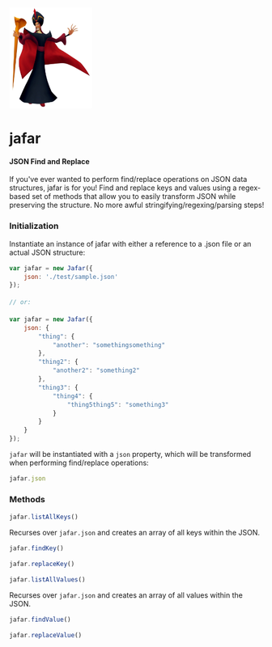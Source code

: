 <img src="jafar.png" height="200">

# jafar

#### JSON Find and Replace

If you've ever wanted to perform find/replace operations on JSON data structures,
jafar is for you! Find and replace keys and values using a regex-based set of
methods that allow you to easily transform JSON while preserving the structure. No
more awful stringifying/regexing/parsing steps!

### Initialization

Instantiate an instance of jafar with either a reference to a .json file or an actual
JSON structure:

```js
var jafar = new Jafar({
    json: './test/sample.json'
});

// or:

var jafar = new Jafar({
    json: {
        "thing": {
            "another": "somethingsomething"
        },
        "thing2": {
            "another2": "something2"
        },
        "thing3": {
            "thing4": {
                "thing5thing5": "something3"
            }
        }
    }
});
```

`jafar` will be instantiated with a `json` property, which will be transformed when
performing find/replace operations:

```js
jafar.json
```

### Methods

```js
jafar.listAllKeys()
```

Recurses over `jafar.json` and creates an array of all keys within the JSON.

```js
jafar.findKey()
```

```js
jafar.replaceKey()
```

```js
jafar.listAllValues()
```

Recurses over `jafar.json` and creates an array of all values within the JSON.

```js
jafar.findValue()
```

```js
jafar.replaceValue()
```
